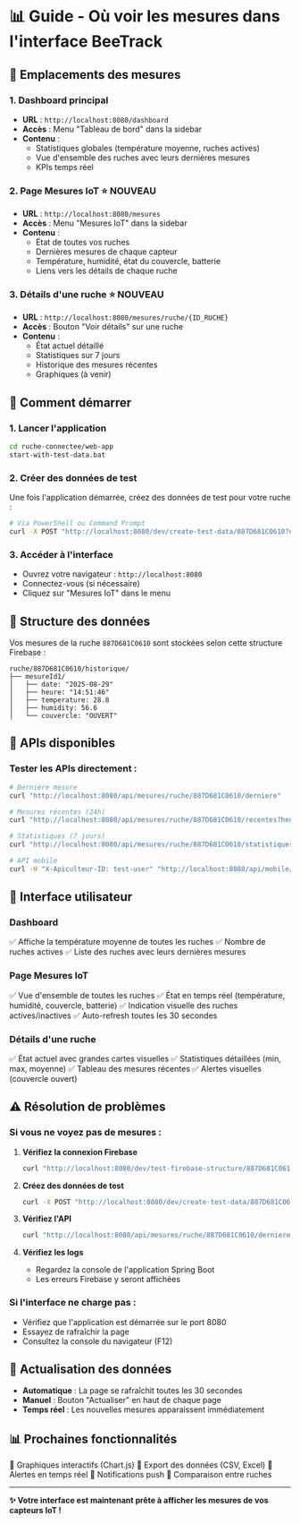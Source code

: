 # 📊 Guide - Où voir les mesures dans l'interface BeeTrack

## 🎯 **Emplacements des mesures**

### 1. **Dashboard principal**
- **URL** : `http://localhost:8080/dashboard`
- **Accès** : Menu "Tableau de bord" dans la sidebar
- **Contenu** : 
  - Statistiques globales (température moyenne, ruches actives)
  - Vue d'ensemble des ruches avec leurs dernières mesures
  - KPIs temps réel

### 2. **Page Mesures IoT** ⭐ **NOUVEAU**
- **URL** : `http://localhost:8080/mesures`
- **Accès** : Menu "Mesures IoT" dans la sidebar
- **Contenu** :
  - État de toutes vos ruches
  - Dernières mesures de chaque capteur
  - Température, humidité, état du couvercle, batterie
  - Liens vers les détails de chaque ruche

### 3. **Détails d'une ruche** ⭐ **NOUVEAU**
- **URL** : `http://localhost:8080/mesures/ruche/{ID_RUCHE}`
- **Accès** : Bouton "Voir détails" sur une ruche
- **Contenu** :
  - État actuel détaillé
  - Statistiques sur 7 jours
  - Historique des mesures récentes
  - Graphiques (à venir)

## 🚀 **Comment démarrer**

### 1. **Lancer l'application**
```bash
cd ruche-connectee/web-app
start-with-test-data.bat
```

### 2. **Créer des données de test**
Une fois l'application démarrée, créez des données de test pour votre ruche :

```bash
# Via PowerShell ou Command Prompt
curl -X POST "http://localhost:8080/dev/create-test-data/887D681C0610?nombreJours=3&mesuresParJour=6"
```

### 3. **Accéder à l'interface**
- Ouvrez votre navigateur : `http://localhost:8080`
- Connectez-vous (si nécessaire)
- Cliquez sur "Mesures IoT" dans le menu

## 📱 **Structure des données**

Vos mesures de la ruche `887D681C0610` sont stockées selon cette structure Firebase :
```
ruche/887D681C0610/historique/
├── mesureId1/
│   ├── date: "2025-08-29"
│   ├── heure: "14:51:46"
│   ├── temperature: 28.8
│   ├── humidity: 56.6
│   └── couvercle: "OUVERT"
```

## 🔧 **APIs disponibles**

### Tester les APIs directement :

```bash
# Dernière mesure
curl "http://localhost:8080/api/mesures/ruche/887D681C0610/derniere"

# Mesures récentes (24h)
curl "http://localhost:8080/api/mesures/ruche/887D681C0610/recentes?heures=24"

# Statistiques (7 jours)
curl "http://localhost:8080/api/mesures/ruche/887D681C0610/statistiques?jours=7"

# API mobile
curl -H "X-Apiculteur-ID: test-user" "http://localhost:8080/api/mobile/ruches/887D681C0610/derniere-mesure"
```

## 🎨 **Interface utilisateur**

### Dashboard
✅ Affiche la température moyenne de toutes les ruches
✅ Nombre de ruches actives
✅ Liste des ruches avec leurs dernières mesures

### Page Mesures IoT
✅ Vue d'ensemble de toutes les ruches
✅ État en temps réel (température, humidité, couvercle, batterie)
✅ Indication visuelle des ruches actives/inactives
✅ Auto-refresh toutes les 30 secondes

### Détails d'une ruche
✅ État actuel avec grandes cartes visuelles
✅ Statistiques détaillées (min, max, moyenne)
✅ Tableau des mesures récentes
✅ Alertes visuelles (couvercle ouvert)

## ⚠️ **Résolution de problèmes**

### Si vous ne voyez pas de mesures :

1. **Vérifiez la connexion Firebase**
   ```bash
   curl "http://localhost:8080/dev/test-firebase-structure/887D681C0610"
   ```

2. **Créez des données de test**
   ```bash
   curl -X POST "http://localhost:8080/dev/create-test-data/887D681C0610?nombreJours=1&mesuresParJour=4"
   ```

3. **Vérifiez l'API**
   ```bash
   curl "http://localhost:8080/api/mesures/ruche/887D681C0610/derniere"
   ```

4. **Vérifiez les logs**
   - Regardez la console de l'application Spring Boot
   - Les erreurs Firebase y seront affichées

### Si l'interface ne charge pas :
- Vérifiez que l'application est démarrée sur le port 8080
- Essayez de rafraîchir la page
- Consultez la console du navigateur (F12)

## 🔄 **Actualisation des données**

- **Automatique** : La page se rafraîchit toutes les 30 secondes
- **Manuel** : Bouton "Actualiser" en haut de chaque page
- **Temps réel** : Les nouvelles mesures apparaissent immédiatement

## 📊 **Prochaines fonctionnalités**

🔲 Graphiques interactifs (Chart.js)
🔲 Export des données (CSV, Excel)
🔲 Alertes en temps réel
🔲 Notifications push
🔲 Comparaison entre ruches

---

**✨ Votre interface est maintenant prête à afficher les mesures de vos capteurs IoT !**
